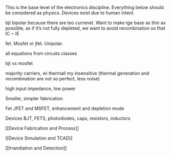 This is the base level of the electronics discipline. Everything below should be considered as physics. Devices exist due to human intent.

bjt  bipolar because there are teo currenet.  Want to make tge base as thin as possible, as if it’s not fully depleted, we want to avoid recombination so that IC ~ IE


fet. Mosfet or jfet. Unipolar.


all equations from circuits classes

  bjt vs mosfet

 majority carriers, wi thermall my insensitive (thermal generation and recombination are not so perfect, less noise)

high input impedance, low power

Smaller, simpler fabrication


Fet
JFET and MSFET, enhancement and depletion mode


Devices
BJT, FETS, photodiodes, caps, resistors, inductors

[[Device Fabrication and Process]]

[[Device Simulation and TCAD]]

[[Irrandiation and Detection]]

